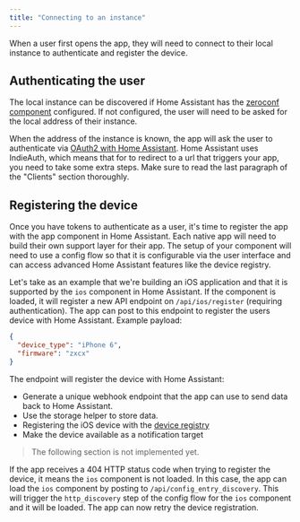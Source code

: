 ```yaml
---
title: "Connecting to an instance"
---
```


When a user first opens the app, they will need to connect to their local instance to authenticate and register the device.

## Authenticating the user

The local instance can be discovered if Home Assistant has the [zeroconf component] configured. If not configured, the user will need to be asked for the local address of their instance.

When the address of the instance is known, the app will ask the user to authenticate via [OAuth2 with Home Assistant]. Home Assistant uses IndieAuth, which means that for to redirect to a url that triggers your app, you need to take some extra steps. Make sure to read the last paragraph of the "Clients" section thoroughly.

## Registering the device

Once you have tokens to authenticate as a user, it's time to register the app with the app component in Home Assistant. Each native app will need to build their own support layer for their app. The setup of your component will need to use a config flow so that it is configurable via the user interface and can access advanced Home Assistant features like the device registry.

Let's take as an example that we're building an iOS application and that it is supported by the `ios` component in Home Assistant. If the component is loaded, it will register a new API endpoint on `/api/ios/register` (requiring authentication). The app can post to this endpoint to register the users device with Home Assistant. Example payload:

```json
{
  "device_type": "iPhone 6",
  "firmware": "zxcx"
}
```

The endpoint will register the device with Home Assistant:

 - Generate a unique webhook endpoint that the app can use to send data back to Home Assistant.
 - Use the storage helper to store data.
 - Registering the iOS device with the [device registry](device_registry_index)
 - Make the device available as a notification target

> The following section is not implemented yet.

If the app receives a 404 HTTP status code when trying to register the device, it means the `ios` component is not loaded. In this case, the app can load the `ios` component by posting to `/api/config_entry_discovery`. This will trigger the `http_discovery` step of the config flow for the `ios` component and it will be loaded. The app can now retry the device registration.

[zeroconf component]: https://www.home-assistant.io/components/zeroconf
[OAuth2 with Home Assistant]: auth_api
